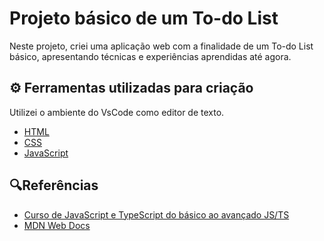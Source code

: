 # Projeto básico de um To-do List

Neste projeto, criei uma aplicação web com a finalidade de um To-do List básico, apresentando técnicas e experiências aprendidas até agora.

## ⚙️ Ferramentas utilizadas para criação
Utilizei o ambiente do VsCode como editor de texto.
- [HTML](https://developer.mozilla.org/pt-BR/docs/Web/CSS)
- [CSS](https://developer.mozilla.org/pt-BR/docs/Web/HTML)
- [JavaScript](https://developer.mozilla.org/pt-BR/docs/Web/JavaScript)

## 🔍Referências
- [Curso de JavaScript e TypeScript do básico ao avançado JS/TS](https://www.udemy.com/course/curso-de-javascript-moderno-do-basico-ao-avancado/?couponCode=ST11MT91624A)
- [MDN Web Docs](https://developer.mozilla.org/en-US/)
